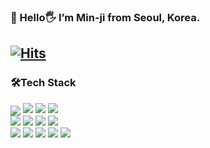 ### 🌱 Hello🖐 I’m Min-ji from Seoul, Korea.
[![Hits](https://hits.seeyoufarm.com/api/count/incr/badge.svg?url=https%3A%2F%2Fgithub.com%2FMinn-ji%2Fhit-counter&count_bg=%2379C83D&title_bg=%23555555&icon=&icon_color=%23E7E7E7&title=hits&edge_flat=false)](https://hits.seeyoufarm.com)
---
### 🛠️Tech Stack
<!-- **Language**<br> -->
<img align="center" src="https://img.shields.io/badge/pytorch-EE4C2C?style=flat-square&logo=pytorch&logoColor=white"/><a>
<img src="https://img.shields.io/badge/tensorflow-FF6F00?style=flat-square&logo=tensorflow&logoColor=white"/>
<img src="https://img.shields.io/badge/keras-D00000?style=flat-square&logo=keras&logoColor=white"/>
<img src="https://img.shields.io/badge/scikit learn-F7931E?style=flat-square&logo=scikitlearn&logoColor=white"/><br>
<img src="https://img.shields.io/badge/huggingface-FFD21E?style=flat-square&logo=huggingface&logoColor=black"/>
<img src="https://img.shields.io/badge/Git-F05032?style=flat-square&logo=Git&logoColor=white"/>
<img src="https://img.shields.io/badge/mysql-4479A1?style=flat-square&logo=mysql&logoColor=white"/>
<img src="https://img.shields.io/badge/Python-3776AB?style=flat-square&logo=Python&logoColor=white"/><br>
<img src="https://img.shields.io/badge/notion-000000?style=flat-square&logo=Notion&logoColor=white"/>
<img src="https://img.shields.io/badge/vue.js-4FC08D?style=flat-square&logo=vuedotjs&logoColor=white"/>
<img src="https://img.shields.io/badge/Django-092E20?style=flat-square&logo=Django&logoColor=white"/>
<img src="https://img.shields.io/badge/pycharm-000000?style=flat-square&logo=pycharm&logoColor=white"/>
<img src="https://img.shields.io/badge/W&B-FFBE00?style=flat-square&logo=weightsandbiases&logoColor=black"/>


<!-- ![Anurag's GitHub stats](https://github-readme-stats.vercel.app/api?username=anuraghazra&show_icons=true&theme=dracula) -->

